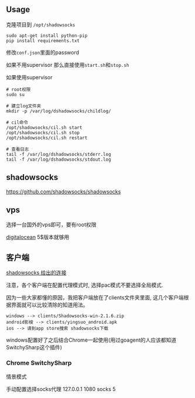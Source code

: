 Usage
---

克隆项目到 `/opt/shadowsocks`

    sudo apt-get install python-pip
    pip install requirements.txt

修改`conf.json`里面的password

如果不用supervisor 那么直接使用`start.sh`和`stop.sh`

如果使用supervisor

    # root权限
    sudo su

    # 建立log文件夹
    mkdir -p /var/log/dshadowsocks/childlog/

    # cil命令
    /opt/shadowsocks/cil.sh start
    /opt/shadowsocks/cil.sh stop
    /opt/shadowsocks/cil.sh restart

    # 查看日志
    tail -f /var/log/dshadowsocks/stderr.log
    tail -f /var/log/dshadowsocks/stdout.log

shadowsocks
---
https://github.com/shadowsocks/shadowsocks

vps
---
选择一台国外的vps即可，要有root权限

[digitalocean](https://cloud.digitalocean.com/) 5$版本就够用

客户端
---

[shadowsocks 给出的连接](https://github.com/shadowsocks/shadowsocks/wiki/Ports-and-Clients)

注意，各个客户端在配置代理模式时, 选择pac模式不要选择全局模式.

因为一些大家都懂的原因，我把客户端放在了clients文件夹里面, 这几个客户端根据界面就可以比较清除的知道用法。

    windows --> clients/Shadowsocks-win-2.1.6.zip
    android影梭 --> clients/yingsuo_android.apk
    ios --> 请到app store搜索 shadowsocks下载

windows配置好了之后结合Chrome一起使用(用过goagent的人应该都知道SwitchySharp这个插件)

### Chrome SwitchySharp

情景模式

手动配置选择socks代理 127.0.0.1 1080
socks 5
